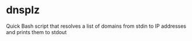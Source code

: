 # dnsplz
Quick Bash script that resolves a list of domains from stdin to IP addresses and prints them to stdout
